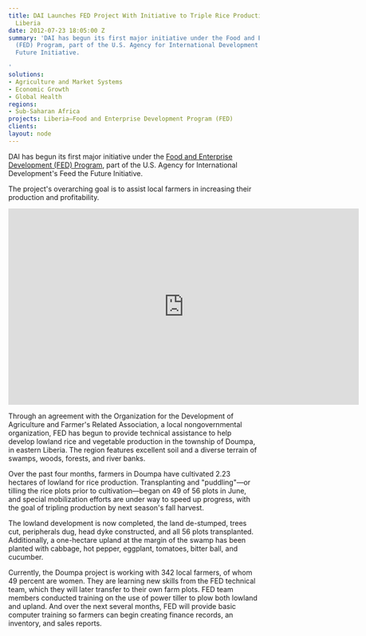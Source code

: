 ```yaml
---
title: DAI Launches FED Project With Initiative to Triple Rice Production in Doumpa,
  Liberia
date: 2012-07-23 18:05:00 Z
summary: 'DAI has begun its first major initiative under the Food and Enterprise Development
  (FED) Program, part of the U.S. Agency for International Development''s Feed the
  Future Initiative.

'
solutions:
- Agriculture and Market Systems
- Economic Growth
- Global Health
regions:
- Sub-Saharan Africa
projects: Liberia—Food and Enterprise Development Program (FED)
clients: 
layout: node
---
```


DAI has begun its first major initiative under the [Food and Enterprise Development (FED) Program][1], part of the U.S. Agency for International Development's Feed the Future Initiative.

The project's overarching goal is to assist local farmers in increasing their production and profitability.

<iframe src="https://www.flickr.com/photos/daiglobal/7609462664/in/set-72157630666338098/player/" width="703" height="394" frameborder="0" allowfullscreen="" webkitallowfullscreen="" mozallowfullscreen="" oallowfullscreen="" msallowfullscreen=""></iframe>

Through an agreement with the Organization for the Development of Agriculture and Farmer's Related Association, a local nongovernmental organization, FED has begun to provide technical assistance to help develop lowland rice and vegetable production in the township of Doumpa, in eastern Liberia. The region features excellent soil and a diverse terrain of swamps, woods, forests, and river banks.

Over the past four months, farmers in Doumpa have cultivated 2.23 hectares of lowland for rice production. Transplanting and "puddling"—or tilling the rice plots prior to cultivation—began on 49 of 56 plots in June, and special mobilization efforts are under way to speed up progress, with the goal of tripling production by next season's fall harvest.

The lowland development is now completed, the land de-stumped, trees cut, peripherals dug, head dyke constructed, and all 56 plots transplanted. Additionally, a one-hectare upland at the margin of the swamp has been planted with cabbage, hot pepper, eggplant, tomatoes, bitter ball, and cucumber.

Currently, the Doumpa project is working with 342 local farmers, of whom 49 percent are women. They are learning new skills from the FED technical team, which they will later transfer to their own farm plots. FED team members conducted training on the use of power tiller to plow both lowland and upland. And over the next several months, FED will provide basic computer training so farmers can begin creating finance records, an inventory, and sales reports.

[1]: /our-work/projects/liberia-food-and-enterprise-development-program-fed
